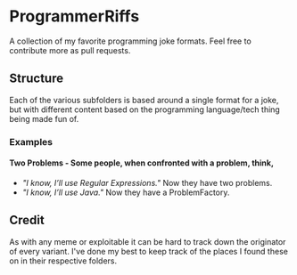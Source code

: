 # ProgrammerRiffs
A collection of my favorite programming joke formats. Feel free to contribute more as pull requests.

## Structure
Each of the various subfolders is based around a single format for a joke, but with different content based on the programming language/tech thing being made fun of.

### Examples

#### **Two Problems** - Some people, when confronted with a problem, think, 
- *"I know, I’ll use Regular Expressions."* Now they have two problems.
- *"I know, I’ll use Java."* Now they have a ProblemFactory.

## Credit 

As with any meme or exploitable it can be hard to track down the originator of every variant. I've done my best to keep track of the places I found these on in their respective folders.